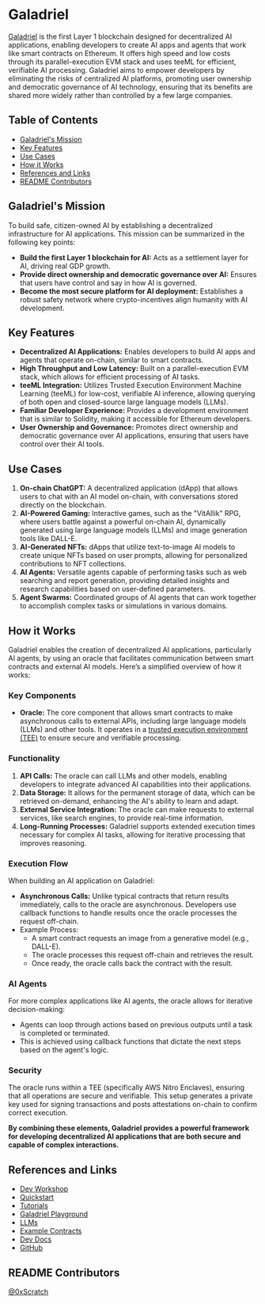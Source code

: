 # Galadriel

[Galadriel](https://galadriel.com/) is the first Layer 1 blockchain designed for decentralized AI applications, enabling developers to create AI apps and agents that work like smart contracts on Ethereum. It offers high speed and low costs through its parallel-execution EVM stack and uses teeML for efficient, verifiable AI processing. Galadriel aims to empower developers by eliminating the risks of centralized AI platforms, promoting user ownership and democratic governance of AI technology, ensuring that its benefits are shared more widely rather than controlled by a few large companies.

## Table of Contents

- [Galadriel's Mission](#galadriels-mission)
- [Key Features](#key-features)
- [Use Cases](#use-cases)
- [How it Works](#how-it-works)
- [References and Links](#references-and-links)
- [README Contributors](#readme-contributors)

## Galadriel's Mission

To build safe, citizen-owned AI by establishing a decentralized infrastructure for AI applications. This mission can be summarized in the following key points:

- **Build the first Layer 1 blockchain for AI:** Acts as a settlement layer for AI, driving real GDP growth.
- **Provide direct ownership and democratic governance over AI:** Ensures that users have control and say in how AI is governed.
- **Become the most secure platform for AI deployment:** Establishes a robust safety network where crypto-incentives align humanity with AI development.

## Key Features

- **Decentralized AI Applications:** Enables developers to build AI apps and agents that operate on-chain, similar to smart contracts.
- **High Throughput and Low Latency:** Built on a parallel-execution EVM stack, which allows for efficient processing of AI tasks.
- **teeML Integration:** Utilizes Trusted Execution Environment Machine Learning (teeML) for low-cost, verifiable AI inference, allowing querying of both open and closed-source large language models (LLMs).
- **Familiar Developer Experience:** Provides a development environment that is similar to Solidity, making it accessible for Ethereum developers.
- **User Ownership and Governance:** Promotes direct ownership and democratic governance over AI applications, ensuring that users have control over their AI tools.

## Use Cases

1. **On-chain ChatGPT:** A decentralized application (dApp) that allows users to chat with an AI model on-chain, with conversations stored directly on the blockchain.
2. **AI-Powered Gaming:** Interactive games, such as the "VitAIlik" RPG, where users battle against a powerful on-chain AI, dynamically generated using large language models (LLMs) and image generation tools like DALL-E.
3. **AI-Generated NFTs:** dApps that utilize text-to-image AI models to create unique NFTs based on user prompts, allowing for personalized contributions to NFT collections.
4. **AI Agents:** Versatile agents capable of performing tasks such as web searching and report generation, providing detailed insights and research capabilities based on user-defined parameters.
5. **Agent Swarms:** Coordinated groups of AI agents that can work together to accomplish complex tasks or simulations in various domains.

## How it Works

Galadriel enables the creation of decentralized AI applications, particularly AI agents, by using an oracle that facilitates communication between smart contracts and external AI models. Here’s a simplified overview of how it works:

### Key Components

- **Oracle:** The core component that allows smart contracts to make asynchronous calls to external APIs, including large language models (LLMs) and other tools. It operates in a [trusted execution environment (TEE)](https://evervault.com/blog/what-is-a-trusted-execution-environment-tee) to ensure secure and verifiable processing.

### Functionality

1. **API Calls:** The oracle can call LLMs and other models, enabling developers to integrate advanced AI capabilities into their applications.
2. **Data Storage:** It allows for the permanent storage of data, which can be retrieved on-demand, enhancing the AI's ability to learn and adapt.
3. **External Service Integration:** The oracle can make requests to external services, like search engines, to provide real-time information.
4. **Long-Running Processes:** Galadriel supports extended execution times necessary for complex AI tasks, allowing for iterative processing that improves reasoning.

### Execution Flow

When building an AI application on Galadriel:

- **Asynchronous Calls:** Unlike typical contracts that return results immediately, calls to the oracle are asynchronous. Developers use callback functions to handle results once the oracle processes the request off-chain.
- Example Process:
  - A smart contract requests an image from a generative model (e.g., DALL-E).
  - The oracle processes this request off-chain and retrieves the result.
  - Once ready, the oracle calls back the contract with the result.

### AI Agents

For more complex applications like AI agents, the oracle allows for iterative decision-making:

- Agents can loop through actions based on previous outputs until a task is completed or terminated.
- This is achieved using callback functions that dictate the next steps based on the agent's logic.

### Security

The oracle runs within a TEE (specifically AWS Nitro Enclaves), ensuring that all operations are secure and verifiable. This setup generates a private key used for signing transactions and posts attestations on-chain to confirm correct execution.

**By combining these elements, Galadriel provides a powerful framework for developing decentralized AI applications that are both secure and capable of complex interactions.**

## References and Links

- [Dev Workshop](https://www.youtube.com/watch?v=4Vz3aoEmoDs)
- [Quickstart](https://docs.galadriel.com/quickstart)
- [Tutorials](https://docs.galadriel.com/tutorials/simple_llm)
- [Galadriel Playground](https://teeml.galadriel.com/)
- [LLMs](https://docs.galadriel.com/teeML-features)
- [Example Contracts](https://github.com/galadriel-ai/contracts/tree/main/contracts/contracts)
- [Dev Docs](https://docs.galadriel.com/overview)
- [GitHub](https://github.com/galadriel-ai)

## README Contributors

[@0xScratch](https://github.com/0xScratch)
